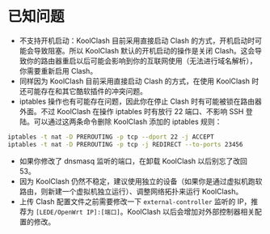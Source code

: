 # 已知问题

- 不支持开机启动：KoolClash 目前采用直接启动 Clash 的方式，开机启动时可能会导致阻塞。所以 KoolClash 默认的开机启动的操作是关闭 Clash。这会导致你的路由器重启以后可能会影响到你的互联网使用（无法进行域名解析），你需要重新启用 Clash。
- 同样因为 KoolClash 目前采用直接启动 Clash 的方式，在使用 KoolClash 时还可能存在和其它酷软插件的冲突问题。
- iptables 操作也有可能存在问题，因此你在停止 Clash 时有可能被锁在路由器外面。不过 KoolClash 在操作 iptables 时有放行 22 端口、不影响 SSH 登陆。可以通过这两条命令删除 KoolClash 添加的 iptables 规则：

```bash
iptables -t nat -D PREROUTING -p tcp --dport 22 -j ACCEPT
iptables -t nat -D PREROUTING -p tcp -j REDIRECT --to-ports 23456
```

- 如果你修改了 dnsmasq 监听的端口，在卸载 KoolClash 以后别忘了改回 53。
- 因为 KoolClash 仍然不稳定，建议使用独立的设备（如果你是通过虚拟机跑软路由，则新建一个虚拟机独立运行）、调整网络拓扑来运行 KoolClash。
- 上传 Clash 配置文件之前需要修改一下 `external-controller` 监听的 IP，推荐为 `[LEDE/OpenWrt IP]:[端口]`。KoolClash 以后会增加对外部控制器相关配置的修改。
